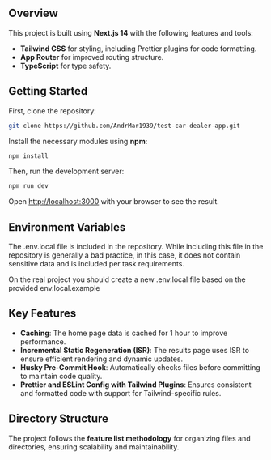 ## Overview
This project is built using **Next.js 14** with the following features and tools:
- **Tailwind CSS** for styling, including Prettier plugins for code formatting.
- **App Router** for improved routing structure.
- **TypeScript** for type safety.

## Getting Started
First, clone the repository:
```bash
git clone https://github.com/AndrMar1939/test-car-dealer-app.git
```

Install the necessary modules using **npm**:

```bash
npm install
```

Then, run the development server:

```bash
npm run dev
```

Open [http://localhost:3000](http://localhost:3000) with your browser to see the result.

## Environment Variables

The .env.local file is included in the repository. While including this file in the repository is generally a bad practice, in this case, it does not contain sensitive data and is included per task requirements.

On the real project you should create a new .env.local file based on the provided env.local.example

## Key Features

- **Caching**: The home page data is cached for 1 hour to improve performance.
- **Incremental Static Regeneration (ISR)**: The results page uses ISR to ensure efficient rendering and dynamic updates.
- **Husky Pre-Commit Hook**: Automatically checks files before committing to maintain code quality.
- **Prettier and ESLint Config with Tailwind Plugins**: Ensures consistent and formatted code with support for Tailwind-specific rules.

## Directory Structure
The project follows the **feature list methodology** for organizing files and directories, ensuring scalability and maintainability.
